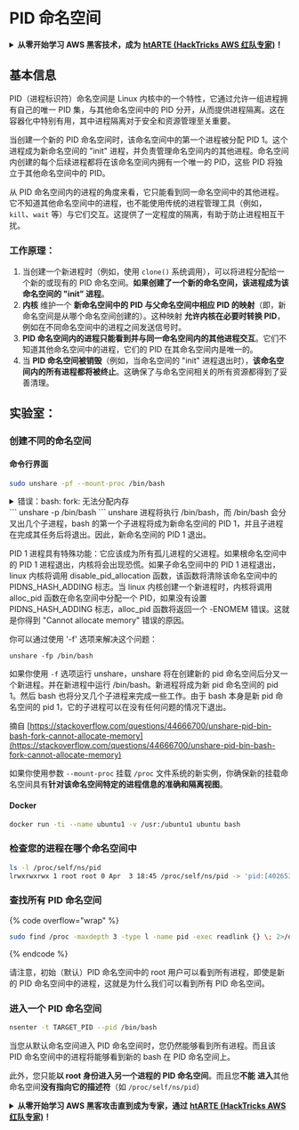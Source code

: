 # PID 命名空间

<details>

<summary><strong>从零开始学习 AWS 黑客技术，成为</strong> <a href="https://training.hacktricks.xyz/courses/arte"><strong>htARTE (HackTricks AWS 红队专家)</strong></a><strong>！</strong></summary>

支持 HackTricks 的其他方式：

* 如果您想在 **HackTricks 中看到您的公司广告** 或 **下载 HackTricks 的 PDF 版本**，请查看 [**订阅计划**](https://github.com/sponsors/carlospolop)！
* 获取 [**官方 PEASS & HackTricks 商品**](https://peass.creator-spring.com)
* 发现 [**PEASS 家族**](https://opensea.io/collection/the-peass-family)，我们独家的 [**NFT 集合**](https://opensea.io/collection/the-peass-family)
* **加入** 💬 [**Discord 群组**](https://discord.gg/hRep4RUj7f) 或 [**telegram 群组**](https://t.me/peass) 或在 **Twitter** 🐦 上 **关注** 我 [**@carlospolopm**](https://twitter.com/carlospolopm)**。**
* **通过向** [**HackTricks**](https://github.com/carlospolop/hacktricks) 和 [**HackTricks Cloud**](https://github.com/carlospolop/hacktricks-cloud) github 仓库提交 PR 来分享您的黑客技巧。

</details>

## 基本信息

PID（进程标识符）命名空间是 Linux 内核中的一个特性，它通过允许一组进程拥有自己的唯一 PID 集，与其他命名空间中的 PID 分开，从而提供进程隔离。这在容器化中特别有用，其中进程隔离对于安全和资源管理至关重要。

当创建一个新的 PID 命名空间时，该命名空间中的第一个进程被分配 PID 1。这个进程成为新命名空间的 "init" 进程，并负责管理命名空间内的其他进程。命名空间内创建的每个后续进程都将在该命名空间内拥有一个唯一的 PID，这些 PID 将独立于其他命名空间中的 PID。

从 PID 命名空间内的进程的角度来看，它只能看到同一命名空间中的其他进程。它不知道其他命名空间中的进程，也不能使用传统的进程管理工具（例如，`kill`、`wait` 等）与它们交互。这提供了一定程度的隔离，有助于防止进程相互干扰。

### 工作原理：

1. 当创建一个新进程时（例如，使用 `clone()` 系统调用），可以将进程分配给一个新的或现有的 PID 命名空间。**如果创建了一个新的命名空间，该进程成为该命名空间的 "init" 进程**。
2. **内核** 维护一个 **新命名空间中的 PID 与父命名空间中相应 PID 的映射**（即，新命名空间是从哪个命名空间创建的）。这种映射 **允许内核在必要时转换 PID**，例如在不同命名空间中的进程之间发送信号时。
3. **PID 命名空间内的进程只能看到并与同一命名空间内的其他进程交互**。它们不知道其他命名空间中的进程，它们的 PID 在其命名空间内是唯一的。
4. 当 **PID 命名空间被销毁**（例如，当命名空间的 "init" 进程退出时），**该命名空间内的所有进程都将被终止**。这确保了与命名空间相关的所有资源都得到了妥善清理。

## 实验室：

### 创建不同的命名空间

#### 命令行界面
```bash
sudo unshare -pf --mount-proc /bin/bash
```
<details>

<summary>错误：bash: fork: 无法分配内存</summary>

如果您在没有 `-f` 的情况下运行前面的命令，您将会遇到这个错误。\
该错误是由于 PID 1 进程在新的命名空间中退出所导致的。

在 bash 开始运行后，bash 将会 fork 几个新的子进程来做一些事情。如果您在没有 `-f` 的情况下运行 unshare，bash 将会和当前的 "unshare" 进程拥有相同的 pid。当前的 "unshare" 进程调用 unshare 系统调用，创建一个新的 pid 命名空间，但是当前的 "unshare" 进程并不在新的 pid 命名空间中。这是 linux 内核的预期行为：进程 A 创建一个新的命名空间，进程 A 本身不会被放入新的命名空间，只有进程 A 的子进程会被放入新的命名空间。所以当您运行：

</details>
```
unshare -p /bin/bash
```
unshare 进程将执行 /bin/bash，而 /bin/bash 会分叉出几个子进程，bash 的第一个子进程将成为新命名空间的 PID 1，并且子进程在完成其任务后将退出。因此，新命名空间的 PID 1 退出。

PID 1 进程具有特殊功能：它应该成为所有孤儿进程的父进程。如果根命名空间中的 PID 1 进程退出，内核将会出现恐慌。如果子命名空间中的 PID 1 进程退出，linux 内核将调用 disable\_pid\_allocation 函数，该函数将清除该命名空间中的 PIDNS\_HASH\_ADDING 标志。当 linux 内核创建一个新进程时，内核将调用 alloc\_pid 函数在命名空间中分配一个 PID，如果没有设置 PIDNS\_HASH\_ADDING 标志，alloc\_pid 函数将返回一个 -ENOMEM 错误。这就是你得到 "Cannot allocate memory" 错误的原因。

你可以通过使用 '-f' 选项来解决这个问题：
```
unshare -fp /bin/bash
```
如果你使用 `-f` 选项运行 unshare，unshare 将在创建新的 pid 命名空间后分叉一个新进程。并在新进程中运行 /bin/bash。新进程将成为新 pid 命名空间的 pid 1。然后 bash 也将分叉几个子进程来完成一些工作。由于 bash 本身是新 pid 命名空间的 pid 1，它的子进程可以在没有任何问题的情况下退出。

摘自 [https://stackoverflow.com/questions/44666700/unshare-pid-bin-bash-fork-cannot-allocate-memory](https://stackoverflow.com/questions/44666700/unshare-pid-bin-bash-fork-cannot-allocate-memory)

</details>

如果你使用参数 `--mount-proc` 挂载 `/proc` 文件系统的新实例，你确保新的挂载命名空间具有**针对该命名空间特定的进程信息的准确和隔离视图**。

#### Docker
```bash
docker run -ti --name ubuntu1 -v /usr:/ubuntu1 ubuntu bash
```
### 检查您的进程在哪个命名空间中
```bash
ls -l /proc/self/ns/pid
lrwxrwxrwx 1 root root 0 Apr  3 18:45 /proc/self/ns/pid -> 'pid:[4026532412]'
```
### 查找所有 PID 命名空间

{% code overflow="wrap" %}
```bash
sudo find /proc -maxdepth 3 -type l -name pid -exec readlink {} \; 2>/dev/null | sort -u
```
{% endcode %}

请注意，初始（默认）PID 命名空间中的 root 用户可以看到所有进程，即使是新的 PID 命名空间中的进程，这就是为什么我们可以看到所有 PID 命名空间。

### 进入一个 PID 命名空间
```bash
nsenter -t TARGET_PID --pid /bin/bash
```
当您从默认命名空间进入 PID 命名空间时，您仍然能够看到所有进程。而且该 PID 命名空间中的进程将能够看到新的 bash 在 PID 命名空间上。

此外，您只能**以 root 身份进入另一个进程的 PID 命名空间**。而且您**不能** **进入**其他命名空间**没有指向它的描述符**（如 `/proc/self/ns/pid`）

<details>

<summary><strong>从零开始学习 AWS 黑客攻击直到成为专家，通过</strong> <a href="https://training.hacktricks.xyz/courses/arte"><strong>htARTE (HackTricks AWS 红队专家)</strong></a><strong>！</strong></summary>

支持 HackTricks 的其他方式：

* 如果您想在 HackTricks 中看到您的**公司广告**或**下载 HackTricks 的 PDF**，请查看[**订阅计划**](https://github.com/sponsors/carlospolop)！
* 获取[**官方 PEASS & HackTricks 商品**](https://peass.creator-spring.com)
* 发现[**PEASS 家族**](https://opensea.io/collection/the-peass-family)，我们独家的[**NFT 集合**](https://opensea.io/collection/the-peass-family)
* **加入** 💬 [**Discord 群组**](https://discord.gg/hRep4RUj7f) 或 [**telegram 群组**](https://t.me/peass) 或在 **Twitter** 🐦 上**关注**我 [**@carlospolopm**](https://twitter.com/carlospolopm)**。**
* **通过向** [**HackTricks**](https://github.com/carlospolop/hacktricks) 和 [**HackTricks Cloud**](https://github.com/carlospolop/hacktricks-cloud) github 仓库提交 PR 来**分享您的黑客技巧**。

</details>
